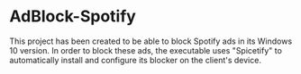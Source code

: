 # AdBlock-Spotify
This project has been created to be able to block Spotify ads in its Windows 10 version. 
In order to block these ads, the executable uses "Spicetify" to automatically install and configure its blocker on the client's device.
